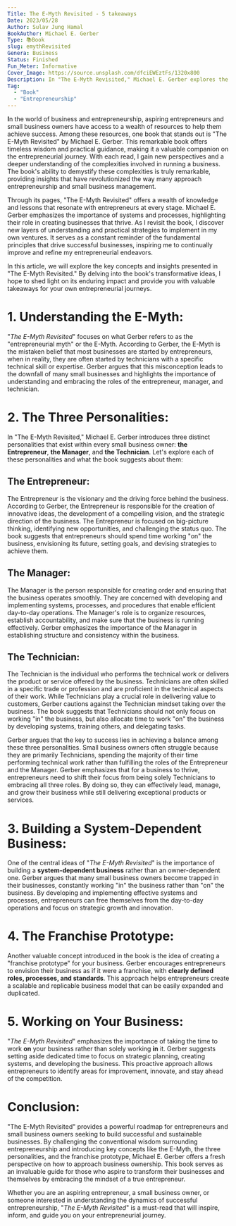 ```yaml
---
Title: The E-Myth Revisited - 5 takeaways
Date: 2023/05/28
Author: Sulav Jung Hamal
BookAuthor: Michael E. Gerber
Type: 📚Book
slug: emythRevisited
Genera: Business
Status: Finished
Fun_Meter: Informative
Cover_Image: https://source.unsplash.com/dfciEWEztFs/1320x800
Description: In "The E-Myth Revisited," Michael E. Gerber explores the common pitfalls and challenges faced by small business owners. He reveals the myth that most entrepreneurs start businesses because they are skilled technicians in their respective fields. Gerber argues that to succeed, entrepreneurs must not only excel in their technical work but also develop the mindset and skills of an entrepreneur and a manager. By understanding the three personalities within themselves and implementing systems, entrepreneurs can build businesses that thrive.
Tag:
  - "Book"
  - "Entrepreneurship"
---
```


**I**n the world of business and entrepreneurship, aspiring entrepreneurs and small business owners have access to a wealth of resources to help them achieve success. Among these resources, one book that stands out is "The E-Myth Revisited" by Michael E. Gerber. This remarkable book offers timeless wisdom and practical guidance, making it a valuable companion on the entrepreneurial journey. With each read, I gain new perspectives and a deeper understanding of the complexities involved in running a business. The book's ability to demystify these complexities is truly remarkable, providing insights that have revolutionized the way many approach entrepreneurship and small business management.

Through its pages, "The E-Myth Revisited" offers a wealth of knowledge and lessons that resonate with entrepreneurs at every stage. Michael E. Gerber emphasizes the importance of systems and processes, highlighting their role in creating businesses that thrive. As I revisit the book, I discover new layers of understanding and practical strategies to implement in my own ventures. It serves as a constant reminder of the fundamental principles that drive successful businesses, inspiring me to continually improve and refine my entrepreneurial endeavors.

In this article, we will explore the key concepts and insights presented in "The E-Myth Revisited." By delving into the book's transformative ideas, I hope to shed light on its enduring impact and provide you with valuable takeaways for your own entrepreneurial journeys.

# 1. Understanding the E-Myth:

"_The E-Myth Revisited_" focuses on what Gerber refers to as the "entrepreneurial myth" or the E-Myth. According to Gerber, the E-Myth is the mistaken belief that most businesses are started by entrepreneurs, when in reality, they are often started by technicians with a specific technical skill or expertise. Gerber argues that this misconception leads to the downfall of many small businesses and highlights the importance of understanding and embracing the roles of the entrepreneur, manager, and technician.

# 2. The Three Personalities:

In "The E-Myth Revisited," Michael E. Gerber introduces three distinct personalities that exist within every small business owner: **the Entrepreneur**, **the Manager**, and **the Technician**. Let's explore each of these personalities and what the book suggests about them:

## The Entrepreneur:

The Entrepreneur is the visionary and the driving force behind the business. According to Gerber, the Entrepreneur is responsible for the creation of innovative ideas, the development of a compelling vision, and the strategic direction of the business. The Entrepreneur is focused on big-picture thinking, identifying new opportunities, and challenging the status quo. The book suggests that entrepreneurs should spend time working "on" the business, envisioning its future, setting goals, and devising strategies to achieve them.

## The Manager:

The Manager is the person responsible for creating order and ensuring that the business operates smoothly. They are concerned with developing and implementing systems, processes, and procedures that enable efficient day-to-day operations. The Manager's role is to organize resources, establish accountability, and make sure that the business is running effectively. Gerber emphasizes the importance of the Manager in establishing structure and consistency within the business.

## The Technician:

The Technician is the individual who performs the technical work or delivers the product or service offered by the business. Technicians are often skilled in a specific trade or profession and are proficient in the technical aspects of their work. While Technicians play a crucial role in delivering value to customers, Gerber cautions against the Technician mindset taking over the business. The book suggests that Technicians should not only focus on working "in" the business, but also allocate time to work "on" the business by developing systems, training others, and delegating tasks.

Gerber argues that the key to success lies in achieving a balance among these three personalities. Small business owners often struggle because they are primarily Technicians, spending the majority of their time performing technical work rather than fulfilling the roles of the Entrepreneur and the Manager. Gerber emphasizes that for a business to thrive, entrepreneurs need to shift their focus from being solely Technicians to embracing all three roles. By doing so, they can effectively lead, manage, and grow their business while still delivering exceptional products or services.

# 3. Building a System-Dependent Business:

One of the central ideas of "_The E-Myth Revisited_" is the importance of building a **system-dependent business** rather than an owner-dependent one. Gerber argues that many small business owners become trapped in their businesses, constantly working "in" the business rather than "on" the business. By developing and implementing effective systems and processes, entrepreneurs can free themselves from the day-to-day operations and focus on strategic growth and innovation.

# 4. The Franchise Prototype:

Another valuable concept introduced in the book is the idea of creating a "franchise prototype" for your business. Gerber encourages entrepreneurs to envision their business as if it were a franchise, with **clearly defined roles, processes, and standards**. This approach helps entrepreneurs create a scalable and replicable business model that can be easily expanded and duplicated.

# 5. Working on Your Business:

"_The E-Myth Revisited_" emphasizes the importance of taking the time to work **on** your business rather than solely working **in** it. Gerber suggests setting aside dedicated time to focus on strategic planning, creating systems, and developing the business. This proactive approach allows entrepreneurs to identify areas for improvement, innovate, and stay ahead of the competition.

# **Conclusion:**

"The E-Myth Revisited" provides a powerful roadmap for entrepreneurs and small business owners seeking to build successful and sustainable businesses. By challenging the conventional wisdom surrounding entrepreneurship and introducing key concepts like the E-Myth, the three personalities, and the franchise prototype, Michael E. Gerber offers a fresh perspective on how to approach business ownership. This book serves as an invaluable guide for those who aspire to transform their businesses and themselves by embracing the mindset of a true entrepreneur.

Whether you are an aspiring entrepreneur, a small business owner, or someone interested in understanding the dynamics of successful entrepreneurship, "_The E-Myth Revisited_" is a must-read that will inspire, inform, and guide you on your entrepreneurial journey.

